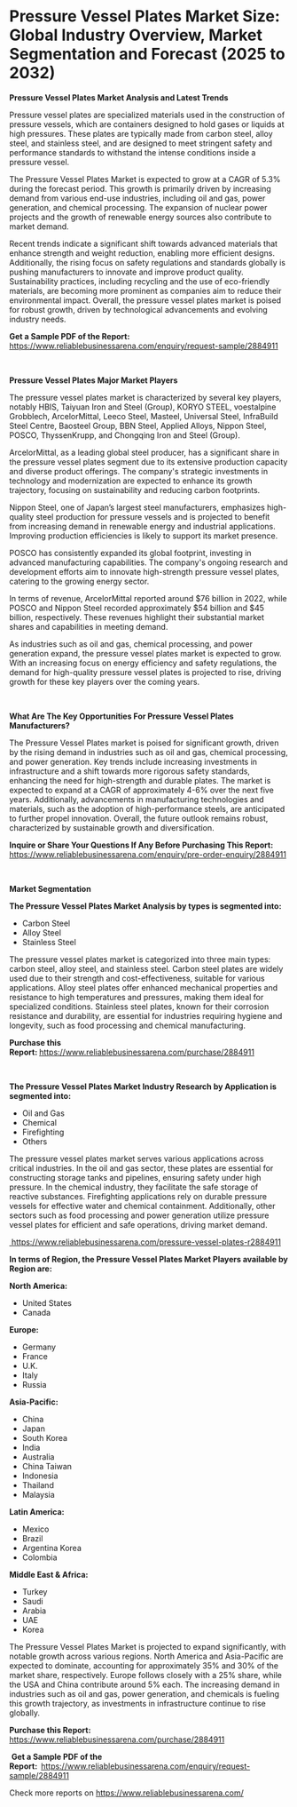 <p><h1>Pressure Vessel Plates Market Size: Global Industry Overview, Market Segmentation and Forecast (2025 to 2032)</h1></p><p><strong>Pressure Vessel Plates Market Analysis and Latest Trends</strong></p>
<p><p>Pressure vessel plates are specialized materials used in the construction of pressure vessels, which are containers designed to hold gases or liquids at high pressures. These plates are typically made from carbon steel, alloy steel, and stainless steel, and are designed to meet stringent safety and performance standards to withstand the intense conditions inside a pressure vessel.</p><p>The Pressure Vessel Plates Market is expected to grow at a CAGR of 5.3% during the forecast period. This growth is primarily driven by increasing demand from various end-use industries, including oil and gas, power generation, and chemical processing. The expansion of nuclear power projects and the growth of renewable energy sources also contribute to market demand. </p><p>Recent trends indicate a significant shift towards advanced materials that enhance strength and weight reduction, enabling more efficient designs. Additionally, the rising focus on safety regulations and standards globally is pushing manufacturers to innovate and improve product quality. Sustainability practices, including recycling and the use of eco-friendly materials, are becoming more prominent as companies aim to reduce their environmental impact. Overall, the pressure vessel plates market is poised for robust growth, driven by technological advancements and evolving industry needs.</p></p>
<p><strong>Get a Sample PDF of the Report:&nbsp;</strong> <a href="https://www.reliablebusinessarena.com/enquiry/request-sample/2884911?utm_campaign=2887&utm_medium=2&utm_source=Github&utm_content=ia&utm_term=13032025&utm_id=pressure-vessel-plates">https://www.reliablebusinessarena.com/enquiry/request-sample/2884911</a></p>
<p>&nbsp;</p>
<p><strong>Pressure Vessel Plates Major Market Players</strong></p>
<p><p>The pressure vessel plates market is characterized by several key players, notably HBIS, Taiyuan Iron and Steel (Group), KORYO STEEL, voestalpine Grobblech, ArcelorMittal, Leeco Steel, Masteel, Universal Steel, InfraBuild Steel Centre, Baosteel Group, BBN Steel, Applied Alloys, Nippon Steel, POSCO, ThyssenKrupp, and Chongqing Iron and Steel (Group). </p><p>ArcelorMittal, as a leading global steel producer, has a significant share in the pressure vessel plates segment due to its extensive production capacity and diverse product offerings. The company's strategic investments in technology and modernization are expected to enhance its growth trajectory, focusing on sustainability and reducing carbon footprints.</p><p>Nippon Steel, one of Japan’s largest steel manufacturers, emphasizes high-quality steel production for pressure vessels and is projected to benefit from increasing demand in renewable energy and industrial applications. Improving production efficiencies is likely to support its market presence.</p><p>POSCO has consistently expanded its global footprint, investing in advanced manufacturing capabilities. The company's ongoing research and development efforts aim to innovate high-strength pressure vessel plates, catering to the growing energy sector.</p><p>In terms of revenue, ArcelorMittal reported around $76 billion in 2022, while POSCO and Nippon Steel recorded approximately $54 billion and $45 billion, respectively. These revenues highlight their substantial market shares and capabilities in meeting demand.</p><p>As industries such as oil and gas, chemical processing, and power generation expand, the pressure vessel plates market is expected to grow. With an increasing focus on energy efficiency and safety regulations, the demand for high-quality pressure vessel plates is projected to rise, driving growth for these key players over the coming years.</p></p>
<p>&nbsp;</p>
<p><strong>What Are The Key Opportunities For Pressure Vessel Plates Manufacturers?</strong></p>
<p><p>The Pressure Vessel Plates market is poised for significant growth, driven by the rising demand in industries such as oil and gas, chemical processing, and power generation. Key trends include increasing investments in infrastructure and a shift towards more rigorous safety standards, enhancing the need for high-strength and durable plates. The market is expected to expand at a CAGR of approximately 4-6% over the next five years. Additionally, advancements in manufacturing technologies and materials, such as the adoption of high-performance steels, are anticipated to further propel innovation. Overall, the future outlook remains robust, characterized by sustainable growth and diversification.</p></p>
<p><strong>Inquire or Share Your Questions If Any Before Purchasing This Report:</strong> <a href="https://www.reliablebusinessarena.com/enquiry/pre-order-enquiry/2884911?utm_campaign=2887&utm_medium=2&utm_source=Github&utm_content=ia&utm_term=13032025&utm_id=pressure-vessel-plates">https://www.reliablebusinessarena.com/enquiry/pre-order-enquiry/2884911</a></p>
<p>&nbsp;</p>
<p><strong>Market Segmentation</strong></p>
<p><strong>The Pressure Vessel Plates Market Analysis by types is segmented into:</strong></p>
<p><ul><li>Carbon Steel</li><li>Alloy Steel</li><li>Stainless Steel</li></ul></p>
<p><p>The pressure vessel plates market is categorized into three main types: carbon steel, alloy steel, and stainless steel. Carbon steel plates are widely used due to their strength and cost-effectiveness, suitable for various applications. Alloy steel plates offer enhanced mechanical properties and resistance to high temperatures and pressures, making them ideal for specialized conditions. Stainless steel plates, known for their corrosion resistance and durability, are essential for industries requiring hygiene and longevity, such as food processing and chemical manufacturing.</p></p>
<p><strong>Purchase this Report:&nbsp;</strong><a href="https://www.reliablebusinessarena.com/purchase/2884911?utm_campaign=2887&utm_medium=2&utm_source=Github&utm_content=ia&utm_term=13032025&utm_id=pressure-vessel-plates">https://www.reliablebusinessarena.com/purchase/2884911</a></p>
<p>&nbsp;</p>
<p><strong>The Pressure Vessel Plates Market Industry Research by Application is segmented into:</strong></p>
<p><ul><li>Oil and Gas</li><li>Chemical</li><li>Firefighting</li><li>Others</li></ul></p>
<p><p>The pressure vessel plates market serves various applications across critical industries. In the oil and gas sector, these plates are essential for constructing storage tanks and pipelines, ensuring safety under high pressure. In the chemical industry, they facilitate the safe storage of reactive substances. Firefighting applications rely on durable pressure vessels for effective water and chemical containment. Additionally, other sectors such as food processing and power generation utilize pressure vessel plates for efficient and safe operations, driving market demand.</p></p>
<p><a href="https://www.reliablebusinessarena.com/pressure-vessel-plates-r2884911?utm_campaign=2887&utm_medium=2&utm_source=Github&utm_content=ia&utm_term=13032025&utm_id=pressure-vessel-plates">&nbsp;https://www.reliablebusinessarena.com/pressure-vessel-plates-r2884911</a></p>
<p><strong>In terms of Region, the Pressure Vessel Plates Market Players available by Region are:</strong></p>
<p>
    <p> <strong> North America: </strong>
        <ul>
            <li>United States</li>
            <li>Canada</li>
        </ul>
        </p> 
    <p> <strong> Europe: </strong>
        <ul>
            <li>Germany</li>
            <li>France</li>
            <li>U.K.</li>
            <li>Italy</li>
            <li>Russia</li>
        </ul>
        </p> 
    <p> <strong> Asia-Pacific: </strong>
        <ul>
            <li>China</li>
            <li>Japan</li>
            <li>South Korea</li>
            <li>India</li>
            <li>Australia</li>
            <li>China Taiwan</li>
            <li>Indonesia</li>
            <li>Thailand</li>
            <li>Malaysia</li>
        </ul>
        </p> 
    <p> <strong> Latin America: </strong>
        <ul>
            <li>Mexico</li>
            <li>Brazil</li>
            <li>Argentina Korea</li>
            <li>Colombia</li>
        </ul>
        </p> 
    <p> <strong> Middle East & Africa: </strong>
        <ul>
            <li>Turkey</li>
            <li>Saudi</li>
            <li>Arabia</li>
            <li>UAE</li>
            <li>Korea</li>
        </ul>
    </p>
    </p>
<p><p>The Pressure Vessel Plates Market is projected to expand significantly, with notable growth across various regions. North America and Asia-Pacific are expected to dominate, accounting for approximately 35% and 30% of the market share, respectively. Europe follows closely with a 25% share, while the USA and China contribute around 5% each. The increasing demand in industries such as oil and gas, power generation, and chemicals is fueling this growth trajectory, as investments in infrastructure continue to rise globally.</p></p>
<p><strong>Purchase this Report: </strong><a href="https://www.reliablebusinessarena.com/purchase/2884911?utm_campaign=2887&utm_medium=2&utm_source=Github&utm_content=ia&utm_term=13032025&utm_id=pressure-vessel-plates">https://www.reliablebusinessarena.com/purchase/2884911</a></p>
<p>&nbsp;<strong>Get a Sample PDF of the Report:&nbsp;&nbsp;</strong><a href="https://www.reliablebusinessarena.com/enquiry/request-sample/2884911?utm_campaign=2887&utm_medium=2&utm_source=Github&utm_content=ia&utm_term=13032025&utm_id=pressure-vessel-plates">https://www.reliablebusinessarena.com/enquiry/request-sample/2884911</a></p>
<p><strong></strong></p>
<p>Check more reports on <a href="https://www.reliablebusinessarena.com/?utm_campaign=2887&utm_medium=2&utm_source=Github&utm_content=ia&utm_term=13032025&utm_id=pressure-vessel-plates">https://www.reliablebusinessarena.com/</a></p>